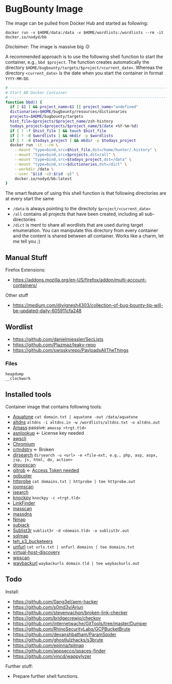 # BugBounty Image

The image can be pulled from Docker Hub and started as following:
```
docker run -v $HOME/data:/data -v $HOME/wordlists:/wordlists --rm -it docker.io/nodyd/bb
``` 

*Disclaimer:* The image is massive big :D

A recommended approach is to use the following shell function to start the container, e.g., `bbd $project`. The function creates automatically the directory `$HOME/bugbounty/targets/$project/<current_date>`. Whereas the directory `<current_date>` is the date when you start the container in format `YYYY-MM-DD`. 
```bash
# --------------------------------------------------------------------------------------------------------------------------
# Start BB Docker Container
# --------------------------------------------------------------------------------------------------------------------------
function bbd() {
  if [ $1 ] && project_name=$1 || project_name="undefined"
  dictionaries=$HOME/bugbounty/resources/dictionaries
  projects=$HOME/bugbounty/targets
  hist_file=$projects/$project_name/zsh-history
  todays_project=$projects/$project_name/$(date +%Y-%m-%d)
  if [ ! -f $hist_file ] && touch $hist_file
  if [ ! -d $wordlists ] && mkdir -p $wordlists
  if [ ! -d $todays_project ] && mkdir -p $todays_project
  docker run -it --rm \
    --mount "type=bind,src=$hist_file,dst=/home/hunter/.history" \
    --mount "type=bind,src=$projects,dst=/all" \
    --mount "type=bind,src=$todays_project,dst=/data" \
    --mount "type=bind,src=$dictionaries,dst=/dict" \
    --workdir /data \
    --user "$(id -u):$(id -g)" \
    docker.io/nodyd/bb:latest
}

```

The smart feature of using this shell function is that following directories are at every start the same
- `/data` is always pointing to the directoty `$project/<current_date>`
- `/all` contains all projects that have been created, including all sub-directories
- `/dict` is ment to share all wordlists that are used during target enumeration. You can manipulate this directory from every container and the content is shared between all container. Works like a charm, let me tell you ;)


## Manual Stuff

Firefox Extensions:

- https://addons.mozilla.org/en-US/firefox/addon/multi-account-containers/

Other stuff

- https://medium.com/@vignesh4303/collection-of-bug-bounty-tip-will-be-updated-daily-605911cfa248

## Wordlist

- https://github.com/danielmiessler/SecLists
- https://github.com/Plazmaz/leaky-repo
- https://github.com/swisskyrepo/PayloadsAllTheThings

### Files
```
heapdump
__clockwork
```

## Installed tools

Container image that contains following tools:

- [Aquatone](https://github.com/michenriksen/aquatone) ```cat domain.txt | aquatone -out /data/aquatone```
- [altdns](https://github.com/infosec-au/altdns) ```altdns -i altdns.in -w /wordlists/altdns.txt -o altdns.out```
- [Amass](https://github.com/OWASP/Amass) passive: ```amassp <trgt.tld>```
- [asnlookup](https://github.com/yassineaboukir/Asnlookup) <- License key needed
- [awscli](https://github.com/aws/aws-cli)
- [Chromium](https://www.chromium.org/)
- [crtndstry](https://github.com/nahamsec/crtndstry) <- Broken
- [dirsearch](https://github.com/maurosoria/dirsearch) ```dirsearch -u <url> -e <file-ext, e.g., php, asp, aspx, jsp, js, html, do, action>```
- [droopscan](https://github.com/droope/droopescan)
- [gitrob](https://github.com/michenriksen/gitrob) <- [Access Token needed](https://github.com/michenriksen/gitrob#github-access-token)
- [gobuster](https://github.com/OJ/gobuster)
- [httprobe](https://github.com/tomnomnom/httprobe) ```cat domains.txt | httprobe | tee httprobe.out```
- [joomscan](https://github.com/rezasp/joomscan)
- [jsearch](https://github.com/incogbyte/jsearch)
- [knockpy](https://github.com/guelfoweb/knock) ```knockpy -c <trgt.tld>```
- [LinkFinder](https://github.com/GerbenJavado/LinkFinder)
- [masscan](https://github.com/robertdavidgraham/masscan)
- [massdns](https://github.com/blechschmidt/massdns)
- [Nmap](https://nmap.org/)
- [subjack](https://github.com/haccer/subjack)
- [Sublist3r](https://github.com/aboul3la/Sublist3r) ```sublist3r -d <domain.tld> -o sublist3r.out```
- [sqlmap](https://github.com/sqlmapproject/sqlmap)
- [teh_s3_bucketeers](https://github.com/tomdev/teh_s3_bucketeers)
- [unfurl](https://github.com/tomnomnom/unfurl) ```cat urls.txt | unfurl domains | tee domains.txt```
- [virtual-host-discovery](https://github.com/jobertabma/virtual-host-discovery)
- [wpscan](https://github.com/wpscanteam/wpscan)
- [waybackurl](https://github.com/tomnomnom/waybackurls) ```waybackurls domain.tld | tee waybackurls.out```


## Todo

Install:
- https://github.com/0ang3el/aem-hacker
- https://github.com/s0md3v/Arjun
- https://github.com/stevenvachon/broken-link-checker
- https://github.com/bridgecrewio/checkov
- https://github.com/internetwache/GitTools/tree/master/Dumper
- https://github.com/RhinoSecurityLabs/GCPBucketBrute
- https://github.com/devanshbatham/ParamSpider
- https://github.com/ghostlulzhacks/s3brute
- https://github.com/epinna/tplmap
- https://github.com/appsecco/spaces-finder	
- https://github.com/vincd/wappylyzer


Further stuff:

- Prepare further shell functions.
